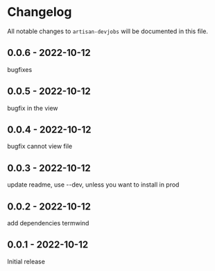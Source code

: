 # Changelog

All notable changes to `artisan-devjobs` will be documented in this file.

## 0.0.6 - 2022-10-12

bugfixes

## 0.0.5 - 2022-10-12

bugfix in the view

## 0.0.4 - 2022-10-12

bugfix cannot view file

## 0.0.3 - 2022-10-12

update readme, use --dev, unless you want to install in prod

## 0.0.2 - 2022-10-12

add dependencies termwind

## 0.0.1 - 2022-10-12

Initial release
